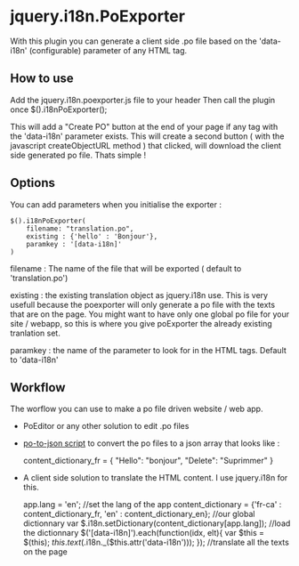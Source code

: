 jquery.i18n.PoExporter
======================
With this plugin you can generate a client side .po file based on the 'data-i18n' (configurable) parameter of any HTML tag.

How to use
---------------------
Add the jquery.i18n.poexporter.js file to your header
Then call the plugin once
    $().i18nPoExporter();

This will add a "Create PO" button at the end of your page if any tag with the 'data-i18n' parameter exists.
This will create a second button ( with the javascript createObjectURL method ) that clicked, will download the client side generated po file.
Thats simple !

Options
----------------------
You can add parameters when you initialise the exporter :

    $().i18nPoExporter(
        filename: "translation.po",
        existing : {'hello' : 'Bonjour'},
        paramkey : '[data-i18n]'
    )

filename : The name of the file that will be exported ( default to 'translation.po')

existing : the existing translation object as jquery.i18n use.
This is very usefull because the poexporter will only generate a po file with the texts that are on the page.
You might want to have only one global po file for your site / webapp, so this is where you give poExporter the already existing tranlation set.

paramkey : the name of the parameter to look for in the HTML tags. Default to 'data-i18n'

Workflow
----------------------
The worflow you can use to make a po file driven website / web app.

* PoEditor or any other solution to edit .po files
* [po-to-json script](https://github.com/guile2912/po-to-json.git) to convert the po files to a json array that looks like :

    content_dictionary_fr = {
        "Hello": "bonjour",
        "Delete": "Suprimmer"
    }

* A client side solution to translate the HTML content. I use jquery.i18n for this.

    app.lang = 'en'; //set the lang of the app
    content_dictionary = {'fr-ca' : content_dictionary_fr, 'en' : content_dictionary_en}; //our global dictionnary var
    $.i18n.setDictionary(content_dictionary[app.lang]); //load the dictionnary
    $('[data-i18n]').each(function(idx, elt){
        var $this = $(this);
        $this.text($.i18n._($this.attr('data-i18n')));
    }); //translate all the texts on the page